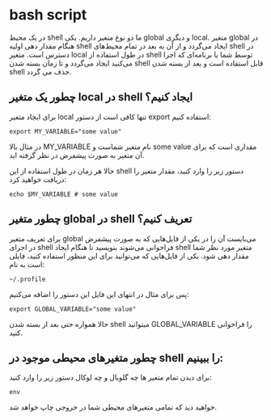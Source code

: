 
# bash script 



در یک محیط shell ما دو نوع متغیر داریم. یکی global و دیگری local.
متغیر global در هنگام مقدار دهی اولیه shell ایجاد می‌گردد و از آن به بعد در تمام محیط‌های shell در دسترس است. 
متغیر local در طول استفاده از shell توسط شما یا برنامه‌ای که اجرا می‌کنید ایجاد می‌گردد و تا زمان بسته شدن shell قابل استفاده است و بعد از بسته شدن shell حذف می گردد.

## چطور یک متغیر local در shell ایجاد کنیم؟

برای ایجاد متغیر local تنها کافی است از دستور export استفاده کنیم:

```
export MY_VARIABLE="some value"
```

در مثال بالا MY_VARIABLE نام متغیر شماست و some value مقداری است که برای آن متغیر به صورت پیشفرض در نظر گرفته اید.

حالا هر زمان در طول استفاده از این shell دستور زیر را وارد کنید، مقدار متغیر را دریافت خواهید کرد:

```
echo $MY_VARIABLE # some value
```

## چطور متغیر global در shell تعریف کنیم؟

برای تعریف متغیر global می‌بایست آن را در یکی از فایل‌هایی که به صورت پیشفرض در اجرای shell فراخوانی می‌شوند بنویسید تا هنگام ایجاد shell متغیر مورد نظر شما مقدار دهی شود. یکی از فایل‌هایی که می‌توانید برای این منظور استفاده کنید،  فایلی است به نام:

`~/.profile`

پس برای مثال در انتهای این فایل این دستور را اضافه می‌کنیم:


```
export GLOBAL_VARIABLE="some value"
```

حالا همواره حتی بعد از بسته شدن shell میتوانید GLOBAL_VARIABLE را فراخوانی کنید.

## چطور متغیر‌های محیطی موجود در shell را ببینیم:

برای دیدن تمام متغیر ها چه گلوبال و چه لوکال دستور زیر را وارد کنید:
```
env
```

خواهید دید که تمامی متغیر‌های محیطی شما در خروجی چاپ خواهد شد.


